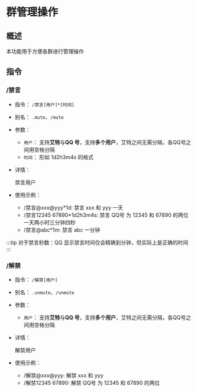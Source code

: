 # 群管理操作

## 概述

本功能用于方便各群进行管理操作

## 指令

### /禁言

- 指令： `/禁言[用户]*[时间]`
- 别名： `.mute`、`/mute`

- 参数：

  - `用户`： 支持**艾特**与**QQ 号**，支持**多个用户**，艾特之间无需分隔，各QQ号之间用空格分隔
  - `时间`： 形如 1d2h3m4s 的格式

- 详情：

  禁言用户

- 使用示例：

  - /禁言@xxx@yyy*1d: 禁言 xxx 和 yyy 一天
  - /禁言12345 67890*1d2h3m4s: 禁言 QQ号 为 12345 和 67890 的两位 一天两小时三分钟四秒
  - /禁言@abc*1m: 禁言 abc 一分钟


:::tip
对于禁言秒数：QQ 显示禁言时间仅会精确到分钟，但实际上是正确的时间
:::


### /解禁

- 指令： `/解禁[用户]`
- 别名： `.unmute`、`/unmute`

- 参数：

  - `用户`： 支持**艾特**与**QQ 号**，支持**多个用户**，艾特之间无需分隔，各QQ号之间用空格分隔

- 详情：

  解禁用户

- 使用示例：

  - /解禁@xxx@yyy: 解禁 xxx 和 yyy
  - /解禁12345 67890: 解禁 QQ号 为 12345 和 67890 的两位
